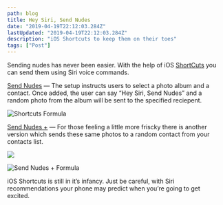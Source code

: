 ```yaml
---
path: blog
title: Hey Siri, Send Nudes
date: "2019-04-19T22:12:03.284Z"
lastUpdated: "2019-04-19T22:12:03.284Z"
description: "iOS Shortcuts to keep them on their toes"
tags: ["Post"]
---
```


Sending nudes has never been easier. With the help of iOS [ShortCuts](https://itunes.apple.com/us/app/shortcuts/id915249334?mt=8) you can send them using Siri voice commands.

[Send Nudes](https://www.icloud.com/shortcuts/384a1e7e5be046ddbd44c8fca1c3d297) — The setup instructs users to select a photo album and a contact. Once added, the user can say “Hey Siri, Send Nudes” and a random photo from the album will be sent to the specified reciepent.

![Shortcuts Formula](https://cdn-images-1.medium.com/max/2000/1*fM7-mzSz5t_uviY11KI5Fw.jpeg)

[Send Nudes +](https://www.icloud.com/shortcuts/e68f6781e15a4c66a335a815cf1a0b8a) — For those feeling a little more friscky there is another version which sends these same photos to a random contact from your contacts list.

![](https://cdn-images-1.medium.com/max/2000/1*CU1Cl2f5ORCVWAajIff4Cg.jpeg)

![Send Nudes + Formula](https://cdn-images-1.medium.com/max/2000/1*QFABvflds3uxCx1gRKSJDA.jpeg)

iOS Shortcuts is still in it’s infancy. Just be careful, with Siri recommendations your phone may predict when you’re going to get excited.
